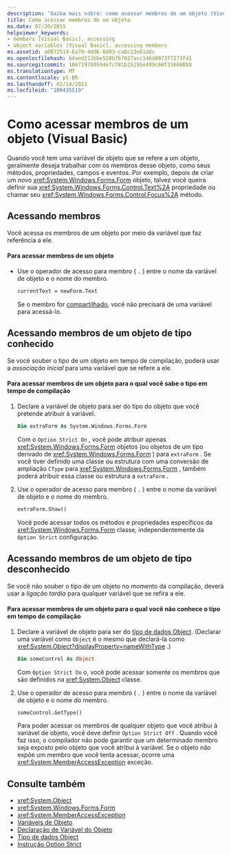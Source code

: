 ```yaml
---
description: 'Saiba mais sobre: como acessar membros de um objeto (Visual Basic)'
title: Como acessar membros de um objeto
ms.date: 07/20/2015
helpviewer_keywords:
- members [Visual Basic], accessing
- object variables [Visual Basic], accessing members
ms.assetid: a0072514-6a79-4dd6-8d03-ca8c13e61ddc
ms.openlocfilehash: b4aed213bbe520b7b7027acc146d0973f7273fd1
ms.sourcegitcommit: 10e719780594efc781b15295e499c66f316068b8
ms.translationtype: MT
ms.contentlocale: pt-BR
ms.lasthandoff: 02/14/2021
ms.locfileid: "100435519"
---
```

# <a name="how-to-access-members-of-an-object-visual-basic"></a>Como acessar membros de um objeto (Visual Basic)

Quando você tem uma variável de objeto que se refere a um objeto, geralmente deseja trabalhar com os membros desse objeto, como seus métodos, propriedades, campos e eventos. Por exemplo, depois de criar um novo <xref:System.Windows.Forms.Form> objeto, talvez você queira definir sua <xref:System.Windows.Forms.Control.Text%2A> propriedade ou chamar seu <xref:System.Windows.Forms.Control.Focus%2A> método.

## <a name="accessing-members"></a>Acessando membros

Você acessa os membros de um objeto por meio da variável que faz referência a ele.

#### <a name="to-access-members-of-an-object"></a>Para acessar membros de um objeto

- Use o operador de acesso para membro ( `.` ) entre o nome da variável de objeto e o nome do membro.

    ```vb
    currentText = newForm.Text
    ```

    Se o membro for [compartilhado](../../../language-reference/modifiers/shared.md), você não precisará de uma variável para acessá-lo.

## <a name="accessing-members-of-an-object-of-known-type"></a>Acessando membros de um objeto de tipo conhecido

Se você souber o tipo de um objeto em tempo de compilação, poderá usar a *associação inicial* para uma variável que se refere a ele.

#### <a name="to-access-members-of-an-object-for-which-you-know-the-type-at-compile-time"></a>Para acessar membros de um objeto para o qual você sabe o tipo em tempo de compilação

1. Declare a variável de objeto para ser do tipo do objeto que você pretende atribuir à variável.

    ```vb
    Dim extraForm As System.Windows.Forms.Form
    ```

    Com o `Option Strict On` , você pode atribuir apenas <xref:System.Windows.Forms.Form> objetos (ou objetos de um tipo derivado de <xref:System.Windows.Forms.Form> ) para `extraForm` . Se você tiver definido uma classe ou estrutura com uma conversão de ampliação `CType` para <xref:System.Windows.Forms.Form> , também poderá atribuir essa classe ou estrutura a `extraForm` .

2. Use o operador de acesso para membro ( `.` ) entre o nome da variável de objeto e o nome do membro.

    ```vb
    extraForm.Show()
    ```

    Você pode acessar todos os métodos e propriedades específicos da <xref:System.Windows.Forms.Form> classe, independentemente da `Option Strict` configuração.

## <a name="accessing-members-of-an-object-of-unknown-type"></a>Acessando membros de um objeto de tipo desconhecido

Se você não souber o tipo de um objeto no momento da compilação, deverá usar a *ligação tardia* para qualquer variável que se refira a ele.

#### <a name="to-access-members-of-an-object-for-which-you-do-not-know-the-type-at-compile-time"></a>Para acessar membros de um objeto para o qual você não conhece o tipo em tempo de compilação

1. Declare a variável de objeto para ser do [tipo de dados Object](../../../language-reference/data-types/object-data-type.md). (Declarar uma variável como `Object` é o mesmo que declará-la como <xref:System.Object?displayProperty=nameWithType> .)

    ```vb
    Dim someControl As Object
    ```

    Com `Option Strict On` o, você pode acessar somente os membros que são definidos na <xref:System.Object> classe.

2. Use o operador de acesso para membro ( `.` ) entre o nome da variável de objeto e o nome do membro.

    ```vb
    someControl.GetType()
    ```

    Para poder acessar os membros de qualquer objeto que você atribui à variável de objeto, você deve definir `Option Strict Off` . Quando você faz isso, o compilador não pode garantir que um determinado membro seja exposto pelo objeto que você atribui à variável. Se o objeto não expõe um membro que você tenta acessar, ocorre uma <xref:System.MemberAccessException> exceção.

## <a name="see-also"></a>Consulte também

- <xref:System.Object>
- <xref:System.Windows.Forms.Form>
- <xref:System.MemberAccessException>
- [Variáveis de Objeto](object-variables.md)
- [Declaração de Variável do Objeto](object-variable-declaration.md)
- [Tipo de dados Object](../../../language-reference/data-types/object-data-type.md)
- [Instrução Option Strict](../../../language-reference/statements/option-strict-statement.md)
